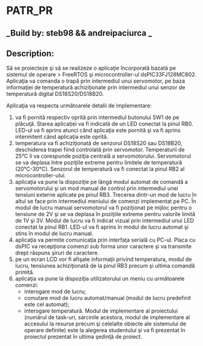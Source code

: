 # PATR_PR 
## _Build by: steb98 && andreipaciurca _


## Description:
  Să se proiecteze şi să se realizeze o aplicaţie încorporată bazată pe sistemul de operare > FreeRTOS şi microcontroller-ul dsPIC33FJ128MC802. Aplicaţia va comanda o trapă prin intermediul unui servomotor, pe baza informaţiei de temperatură achiziţionate prin intermediul unui senzor de temperatură digital DS18S20/DS18B20.

 Aplicaţia va respecta următoarele detalii de implementare:
 1. va fi pornită respectiv oprită prin intermediul butonului SW1 de pe plăcuţă. Starea aplicaţiei va fi indicată de un LED conectat la pinul RB0. LED-ul va fi aprins atunci când aplicaţia este pornită şi va fi aprins intermitent când aplicaţia este oprită.
 2. temperatura va fi achiziţionată de senzorul DS18S20 sau DS18B20, deschiderea trapei fiind controlată prin servomotor. Temperaturii de 25°C îi va corespunde poziţia centrală a servomotorului. Servomotorul se va deplasa între poziţiile extreme pentru limitele de temperatură (20°C-30°C). Senzorul de temperatură va fi conectat la pinul RB2 al microcontroller-ului.
 3. aplicaţia va pune la dispoziţie pe lângă modul automat de comandă a servomotorului şi un mod manual de control prin intermediul unei tensiuni externe aplicate pe pinul RB3. Trecerea dintr-un mod de lucru în altul se face prin intermediul meniului de comenzi implementat pe PC. În modul de lucru manual servomotorul va fi poziţionat pe mijloc pentru o tensiune de 2V şi se va deplasa în poziţiile extreme pentru valorile limită de 1V şi 3V. Modul de lucru va fi indicat vizual prin intermediul unui LED conectat la pinul RB1. LED-ul va fi aprins în modul de lucru automat şi stins în modul de lucru manual.
 4. aplicaţia va permite comunicaţia prin interfaţa serială cu PC-ul. Placa cu dsPIC va recepţiona comenzi sub forma unor caractere şi va transmite drept răspuns şiruri de caractere.
 5. pe un ecran LCD vor fi afişate informaţii privind temperatura, modul de lucru, tensiunea achiziţionată de la pinul RB3 precum şi ultima comandă primită.
 6. aplicaţia va pune la dispoziţia utilizatorului un meniu cu următoarele comenzi:
    - interogare mod de lucru;
    - comutare mod de lucru automat/manual (modul de lucru predefinit este cel automat);
    - interogare temperatură.
Modul de implementare al proiectului (numărul de task-uri, sarcinile acestora, modul de implementare al accesului la resurse precum şi celelalte obiecte ale sistemului de operare definite) este la alegerea studentului şi va fi prezentat în proiectul prezentat în ultima şedinţă de proiect.
